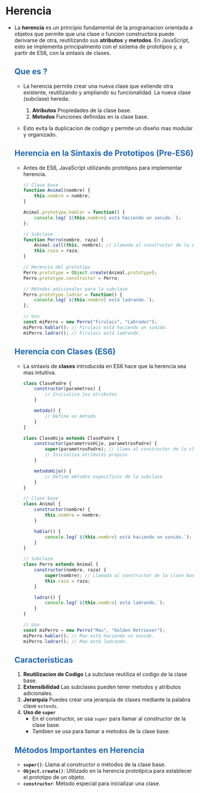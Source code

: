 # Herencia

* La **herencia** es un principio fundamental de la programacion orientada a objetos  que permite que una clase o funcion constructora puede derivarse de otra, reutilizando sus **atributos** y **metodos**. En JavaScript, esto se implementa principalmento con el sistema de prototipos y, a partir de ES6, con la sintaxis de clases.

    ## <span style="color:#2168b0">Que es ?</span>
    
    * La herencia permite crear una nueva clase que extiende otra existente, reutilizando y ampliando su funcionalidad. La nueva clase (subclase) hereda:
        1. **Atributos** Propiedades de la clase base.
        2. **Metodos** Funciones definidas en la clase base.
        
    * Esto evita la duplicacion de codigo y permite un diseño mas modular y organizado.
    
    ## <span style="color:#2168b0">Herencia en la Sintaxis de Prototipos (Pre-ES6)</span>
    
    * Antes de ES6, JavaScript utilizando prototipos para implementar herencia.
    
        ```javascript
        // Clase base
        function Animal(nombre) {
            this.nombre = nombre;
        }

        Animal.prototype.hablar = function() {
            console.log(`${this.nombre} está haciendo un sonido.`);
        };

        // Subclase
        function Perro(nombre, raza) {
            Animal.call(this, nombre); // Llamada al constructor de la clase base
            this.raza = raza;
        }

        // Herencia del prototipo
        Perro.prototype = Object.create(Animal.prototype);
        Perro.prototype.constructor = Perro;

        // Métodos adicionales para la subclase
        Perro.prototype.ladrar = function() {
            console.log(`${this.nombre} está ladrando.`);
        };

        // Uso
        const miPerro = new Perro("Firulais", "Labrador");
        miPerro.hablar(); // Firulais está haciendo un sonido.
        miPerro.ladrar(); // Firulais está ladrando.
        ```

    ## <span style="color:#2168b0">Herencia con Clases (ES6)</span>
    
    * La sintaxis de **clases** introducida en ES6 hace que la herencia sea mas intuitiva.
    
        ```javascript
        class ClasePadre {
            constructor(parametros) {
                // Inicializa los atributos
            }

            metodo() {
                // Define un método
            }
        }

        class ClaseHija extends ClasePadre {
            constructor(parametrosHijo, parametrosPadre) {
                super(parametrosPadre); // Llama al constructor de la clase base
                // Inicializa atributos propios
            }

            metodoHijo() {
                // Define métodos específicos de la subclase
            }
        }
        ```

        ```javascript
        // Clase base
        class Animal {
            constructor(nombre) {
                this.nombre = nombre;
            }

            hablar() {
                console.log(`${this.nombre} está haciendo un sonido.`);
            }
        }

        // Subclase
        class Perro extends Animal {
            constructor(nombre, raza) {
                super(nombre); // Llamada al constructor de la clase base
                this.raza = raza;
            }

            ladrar() {
                console.log(`${this.nombre} está ladrando.`);
            }
        }

        // Uso
        const miPerro = new Perro("Max", "Golden Retriever");
        miPerro.hablar(); // Max está haciendo un sonido.
        miPerro.ladrar(); // Max está ladrando.
        ```

    ## <span style="color:#2168b0">Caracteristicas</span>
    
    1. **Reutilizacion de Codigo** La subclase reutiliza el codigo de la clase base.
    2. **Extensibilidad** Las subclases pueden tener metodos y atributos adicionales.
    3. **Jerarquia** Puedes crear una jerarquia de clases mediante la palabra clave `extends`.
    4. **Uso de `super`**
        * En el constructor, se usa `super` para llamar al constructor de la clase base.
        * Tambien se usa para llamar a metodos de la clase base.
        
    ## <span style="color:#2168b0">Métodos Importantes en Herencia</span>

    *   **`super()`**: Llama al constructor o métodos de la clase base.
    *   **`Object.create()`**: Utilizado en la herencia prototípica para     establecer el prototipo de un objeto.
    *   **`constructor`**: Método especial para inicializar una clase.